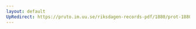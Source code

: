 ```yaml
---
layout: default
UpRedirect: https://pruto.im.uu.se/riksdagen-records-pdf/1880/prot-1880--ak--022/prot-1880--ak--022_041.pdf
---
```

